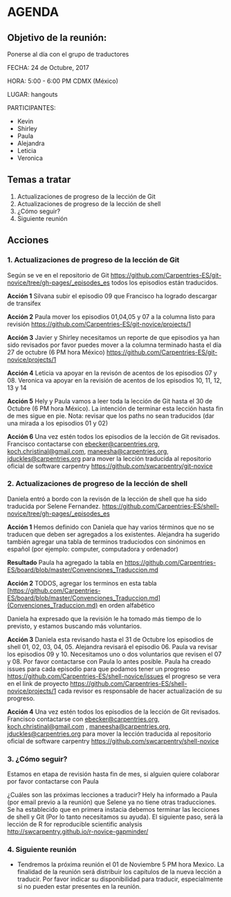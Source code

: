# AGENDA
                                                            
## Objetivo de la reunión: 
Ponerse al día con el grupo de traductores
    
    
FECHA: 24 de Octubre, 2017

HORA: 5:00 - 6:00 PM CDMX (México)

LUGAR: hangouts

PARTICIPANTES:

 - Kevin
 - Shirley
 - Paula
 - Alejandra
 - Leticia
 - Veronica
 
## Temas a tratar

 1. Actualizaciones de progreso de la lección de Git 
 2. Actualizaciones de progreso de la lección de shell
 3. ¿Cómo seguir?
 4. Siguiente reunión
 
## Acciones

### 1. Actualizaciones de progreso de la lección de Git 

Según se ve en el repositorio de Git https://github.com/Carpentries-ES/git-novice/tree/gh-pages/_episodes_es todos los 
episodios están traducidos. 

**Acción 1** Silvana subir el episodio 09 que Francisco ha logrado descargar de transifex

**Acción 2** Paula mover los episodios 01,04,05 y 07 a la columna listo para revisión 
https://github.com/Carpentries-ES/git-novice/projects/1

**Acción 3** Javier y Shirley necesitamos un reporte de que episodios ya han sido revisados
por favor puedes mover a la columna terminado hasta el día 27 de octubre (6 PM hora México)
https://github.com/Carpentries-ES/git-novice/projects/1

**Acción 4** Leticia va apoyar en la revisón de acentos de los episodios 07 y 08. Veronica va apoyar en la revisión 
de acentos de los episodios 10, 11, 12, 13 y 14

**Acción 5** Hely y Paula vamos a leer toda la lección de Git hasta el 30 de Octubre (6 PM hora México). 
La intención de terminar esta lección hasta fin de mes sigue en pie. Nota: revisar que los paths no sean traducidos 
(dar una mirada a los episodios 01 y 02)

**Acción 6** Una vez estén todos los episodios de la lección de Git revisados. Francisco contactarse con ebecker@carpentries.org, koch.christinal@gmail.com, maneesha@carpentries.org, jduckles@carpentries.org para mover la lección traducida al repositorio oficial de software carpentry https://github.com/swcarpentry/git-novice

### 2. Actualizaciones de progreso de la lección de shell

 Daniela entró a bordo con la revisón de la lección de shell que ha sido traducida por Selene Fernandez. 
 https://github.com/Carpentries-ES/shell-novice/tree/gh-pages/_episodes_es
 
 **Acción 1** Hemos definido con Daniela que hay varios términos que no se traducen que deben ser agregados a los existentes. 
 Alejandra ha sugerido también agregar una tabla de terminos traduciodos con sinónimos en español (por ejemplo: computer, 
 computadora y ordenador)
 
 **Resultado** Paula ha agregado la tabla en https://github.com/Carpentries-ES/board/blob/master/Convenciones_Traduccion.md
 
 **Acción 2** TODOS, agregar los terminos en esta tabla [https://github.com/Carpentries-ES/board/blob/master/Convenciones_Traduccion.md](Convenciones_Traduccion.md) en orden alfabético
 
 Daniela ha expresado que la revisión le ha tomado más tiempo de lo previsto, y estamos buscando más voluntarios.
 
 **Acción 3** Daniela esta revisando hasta el 31 de Octubre los episodios de shell 01, 02, 03, 04, 05. Alejandra revisará el 
 episodio 06. Paula va revisar los episodios 09 y 10. Necesitamos uno o dos voluntarios que revisen el 07 y 08. Por favor 
 contactarse con Paula lo antes posible. Paula ha creado issues para cada episodio para que podamos tener un progreso 
 https://github.com/Carpentries-ES/shell-novice/issues el progreso se vera en el link de proyecto https://github.com/Carpentries-ES/shell-novice/projects/1 cada revisor es responsable de hacer actualización de su progreso.
 
 **Acción 4** Una vez estén todos los episodios de la lección de Git revisados. Francisco contactarse con 
ebecker@carpentries.org, koch.christinal@gmail.com , maneesha@carpentries.org, jduckles@carpentries.org para mover la lección traducida al repositorio 
oficial de software carpentry https://github.com/swcarpentry/shell-novice
  
  ### 3. ¿Cómo seguir?
  
 Estamos en etapa de revisión hasta fin de mes, si alguien quiere colaborar por favor contactarse con Paula
  
 ¿Cuáles son las próximas lecciones a traducir?
 Hely ha informado a Paula (por email previo a la reunión) que Selene ya no tiene otras traducciones. Se ha establecido que en primera instacia debemos terminar las lecciones de shell y Git (Por lo tanto necesitamos su ayuda).
  El siguiente paso, será la lección de R for reproducible scientific analysis http://swcarpentry.github.io/r-novice-gapminder/
  
  ### 4. Siguiente reunión
  
  - Tendremos la próxima reunión el 01 de Noviembre 5 PM hora Mexico. La finalidad de la reunión será distribuir los capítulos de la nueva lección a traducir. Por favor indicar su disponibilidad para traducir, especialmente si no pueden estar presentes en la reunión. 
  
  
